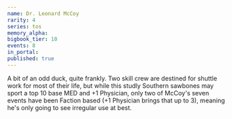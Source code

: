 ```yaml
---
name: Dr. Leonard McCoy
rarity: 4
series: tos
memory_alpha:
bigbook_tier: 10
events: 8
in_portal:
published: true
---
```


 A bit of an odd duck, quite frankly. Two skill crew are destined for shuttle work for most of their life, but while this studly Southern sawbones may sport a top 10 base MED and +1 Physician, only two of McCoy's seven events have been Faction based (+1 Physician brings that up to 3), meaning he's only going to see irregular use at best.
